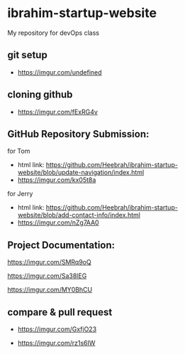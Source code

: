 # ibrahim-startup-website
My repository for devOps class



## git setup
- https://imgur.com/undefined

## cloning github
- https://imgur.com/fExRG4v


## GitHub Repository Submission:
for Tom
- html link: https://github.com/Heebrah/ibrahim-startup-website/blob/update-navigation/index.html
-  https://imgur.com/kx05t8a

for Jerry

- html link: https://github.com/Heebrah/ibrahim-startup-website/blob/add-contact-info/index.html
- https://imgur.com/nZg7AA0


## Project Documentation:
https://imgur.com/SMRq9oQ

https://imgur.com/Sa38lEG

https://imgur.com/MY0BhCU


## compare & pull request
-  https://imgur.com/GxfjO23

- https://imgur.com/rz1s6IW
